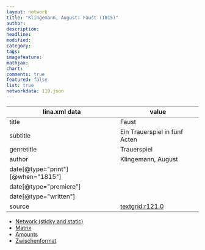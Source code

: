 ```yaml
---
layout: network
title: "Klingemann, August: Faust (1815)"
author:
description:
headline:
modified:
category:
tags:
imagefeature: 
mathjax: 
chart: 
comments: true
featured: false
list: true
networkdata: 110.json
---
```

lina.xml data  | value
------------- | -------------
title|Faust
subtitle|Ein Trauerspiel in fünf Acten
genretitle|Trauerspiel
author|Klingemann, August
date[@type="print"][@when="1815"]|
date[@type="premiere"]|
date[@type="written"]|
source|[textgrid:r121.0](https://textgridlab.org/1.0/tgcrud-public/rest/textgrid:r121.0/data)



* [Network (sticky and static)](/network110)
* [Matrix](/matrix110)
* [Amounts](/amount110)
* [Zwischenformat](/lina110 )
